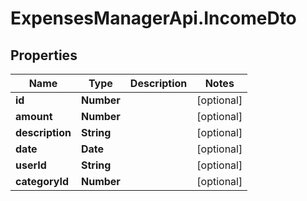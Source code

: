 # ExpensesManagerApi.IncomeDto

## Properties

 Name            | Type       | Description | Notes      
-----------------|------------|-------------|------------
 **id**          | **Number** |             | [optional] 
 **amount**      | **Number** |             | [optional] 
 **description** | **String** |             | [optional] 
 **date**        | **Date**   |             | [optional] 
 **userId**      | **String** |             | [optional] 
 **categoryId**  | **Number** |             | [optional] 


